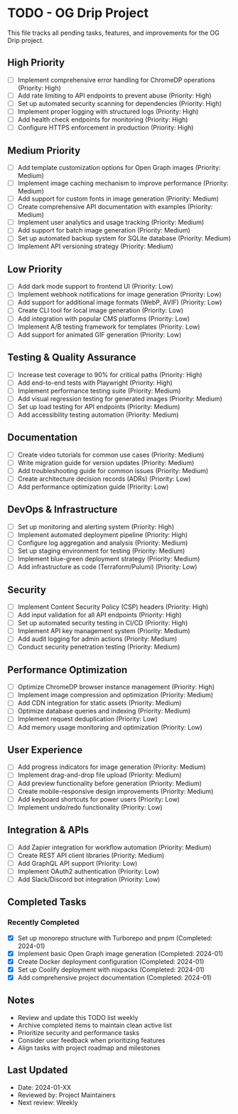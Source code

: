 # TODO - OG Drip Project

This file tracks all pending tasks, features, and improvements for the OG Drip project.

## High Priority

- [ ] Implement comprehensive error handling for ChromeDP operations (Priority: High)
- [ ] Add rate limiting to API endpoints to prevent abuse (Priority: High)
- [ ] Set up automated security scanning for dependencies (Priority: High)
- [ ] Implement proper logging with structured logs (Priority: High)
- [ ] Add health check endpoints for monitoring (Priority: High)
- [ ] Configure HTTPS enforcement in production (Priority: High)

## Medium Priority

- [ ] Add template customization options for Open Graph images (Priority: Medium)
- [ ] Implement image caching mechanism to improve performance (Priority: Medium)
- [ ] Add support for custom fonts in image generation (Priority: Medium)
- [ ] Create comprehensive API documentation with examples (Priority: Medium)
- [ ] Implement user analytics and usage tracking (Priority: Medium)
- [ ] Add support for batch image generation (Priority: Medium)
- [ ] Set up automated backup system for SQLite database (Priority: Medium)
- [ ] Implement API versioning strategy (Priority: Medium)

## Low Priority

- [ ] Add dark mode support to frontend UI (Priority: Low)
- [ ] Implement webhook notifications for image generation (Priority: Low)
- [ ] Add support for additional image formats (WebP, AVIF) (Priority: Low)
- [ ] Create CLI tool for local image generation (Priority: Low)
- [ ] Add integration with popular CMS platforms (Priority: Low)
- [ ] Implement A/B testing framework for templates (Priority: Low)
- [ ] Add support for animated GIF generation (Priority: Low)

## Testing & Quality Assurance

- [ ] Increase test coverage to 90% for critical paths (Priority: High)
- [ ] Add end-to-end tests with Playwright (Priority: High)
- [ ] Implement performance testing suite (Priority: Medium)
- [ ] Add visual regression testing for generated images (Priority: Medium)
- [ ] Set up load testing for API endpoints (Priority: Medium)
- [ ] Add accessibility testing automation (Priority: Medium)

## Documentation

- [ ] Create video tutorials for common use cases (Priority: Medium)
- [ ] Write migration guide for version updates (Priority: Medium)
- [ ] Add troubleshooting guide for common issues (Priority: Medium)
- [ ] Create architecture decision records (ADRs) (Priority: Low)
- [ ] Add performance optimization guide (Priority: Low)

## DevOps & Infrastructure

- [ ] Set up monitoring and alerting system (Priority: High)
- [ ] Implement automated deployment pipeline (Priority: High)
- [ ] Configure log aggregation and analysis (Priority: Medium)
- [ ] Set up staging environment for testing (Priority: Medium)
- [ ] Implement blue-green deployment strategy (Priority: Medium)
- [ ] Add infrastructure as code (Terraform/Pulumi) (Priority: Low)

## Security

- [ ] Implement Content Security Policy (CSP) headers (Priority: High)
- [ ] Add input validation for all API endpoints (Priority: High)
- [ ] Set up automated security testing in CI/CD (Priority: High)
- [ ] Implement API key management system (Priority: Medium)
- [ ] Add audit logging for admin actions (Priority: Medium)
- [ ] Conduct security penetration testing (Priority: Medium)

## Performance Optimization

- [ ] Optimize ChromeDP browser instance management (Priority: High)
- [ ] Implement image compression and optimization (Priority: Medium)
- [ ] Add CDN integration for static assets (Priority: Medium)
- [ ] Optimize database queries and indexing (Priority: Medium)
- [ ] Implement request deduplication (Priority: Low)
- [ ] Add memory usage monitoring and optimization (Priority: Low)

## User Experience

- [ ] Add progress indicators for image generation (Priority: Medium)
- [ ] Implement drag-and-drop file upload (Priority: Medium)
- [ ] Add preview functionality before generation (Priority: Medium)
- [ ] Create mobile-responsive design improvements (Priority: Medium)
- [ ] Add keyboard shortcuts for power users (Priority: Low)
- [ ] Implement undo/redo functionality (Priority: Low)

## Integration & APIs

- [ ] Add Zapier integration for workflow automation (Priority: Medium)
- [ ] Create REST API client libraries (Priority: Medium)
- [ ] Add GraphQL API support (Priority: Low)
- [ ] Implement OAuth2 authentication (Priority: Low)
- [ ] Add Slack/Discord bot integration (Priority: Low)

## Completed Tasks

### Recently Completed

- [x] Set up monorepo structure with Turborepo and pnpm (Completed: 2024-01)
- [x] Implement basic Open Graph image generation (Completed: 2024-01)
- [x] Create Docker deployment configuration (Completed: 2024-01)
- [x] Set up Coolify deployment with nixpacks (Completed: 2024-01)
- [x] Add comprehensive project documentation (Completed: 2024-01)

## Notes

- Review and update this TODO list weekly
- Archive completed items to maintain clean active list
- Prioritize security and performance tasks
- Consider user feedback when prioritizing features
- Align tasks with project roadmap and milestones

## Last Updated

- Date: 2024-01-XX
- Reviewed by: Project Maintainers
- Next review: Weekly
